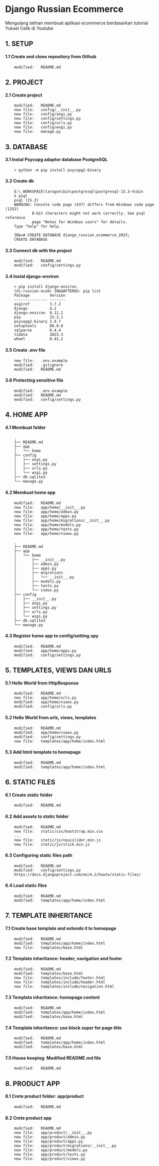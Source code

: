 # Django Russian Ecommerce

Mengulang latihan membuat aplikasi ecommerce berdasarkan tutorial Yuksel Celik di Youtube

## 1. SETUP

#### 1.1 Create and clone repository from Github

        modified:   README.md

## 2. PROJECT

#### 2.1 Create project

        modified:   README.md
        new file:   config/__init__.py
        new file:   config/asgi.py
        new file:   config/settings.py
        new file:   config/urls.py
        new file:   config/wsgi.py
        new file:   manage.py

## 3. DATABASE

#### 3.1 Instal Psycopg adaptor database PostgreSQL

        > python -m pip install psycopg2-binary

#### 3.2 Create db

        E:\_WORKSPACE\laragon\bin\postgresql\postgresql-15.3-4\bin
        λ psql
        psql (15.3)
        WARNING: Console code page (437) differs from Windows code page (1252)
                8-bit characters might not work correctly. See psql reference
                page "Notes for Windows users" for details.
        Type "help" for help.

        ING=# CREATE DATABASE django_russian_ecommerce_2023;
        CREATE DATABASE

#### 3.3 Connect db with the project

        modified:   README.md
        modified:   config/settings.py

#### 3.4 Instal django-environ

        > pip install django-environ
        (dj-russian-ecom) ING@AFTER65: pip list
        Package         Version
        --------------- -------
        asgiref         3.7.2
        Django          4.2
        django-environ  0.11.2
        pip             23.2.1
        psycopg2-binary 2.9.7
        setuptools      68.0.0
        sqlparse        0.4.4
        tzdata          2023.3
        wheel           0.41.2

#### 3.5 Create .env file

        new file:   .env.example
        modified:   .gitignore
        modified:   README.md

#### 3.6 Protecting sensitive file

        modified:   .env.example
        modified:   README.md
        modified:   config/settings.py

## 4. HOME APP

#### 4.1 Membuat folder

        .
        ├── README.md
        ├── app
        │   └── home
        ├── config
        │   ├── asgi.py
        │   ├── settings.py
        │   ├── urls.py
        │   └── wsgi.py
        ├── db.sqlite3
        └── manage.py

#### 4.2 Membuat home app

        modified:   README.md
        new file:   app/home/__init__.py
        new file:   app/home/admin.py
        new file:   app/home/apps.py
        new file:   app/home/migrations/__init__.py
        new file:   app/home/models.py
        new file:   app/home/tests.py
        new file:   app/home/views.py

        .
        ├── README.md
        ├── app
        │   └── home
        │       ├── __init__.py
        │       ├── admin.py
        │       ├── apps.py
        │       ├── migrations
        │       │   └── __init__.py
        │       ├── models.py
        │       ├── tests.py
        │       └── views.py
        ├── config
        │   ├── __init__.py
        │   ├── asgi.py
        │   ├── settings.py
        │   ├── urls.py
        │   └── wsgi.py
        ├── db.sqlite3
        └── manage.py

#### 4.3 Register home app to config/setting.spy

        modified:   README.md
        modified:   app/home/apps.py
        modified:   config/settings.py

## 5. TEMPLATES, VIEWS DAN URLS

#### 5.1 Hello World from HttpResponse

        modified:   README.md
        new file:   app/home/urls.py
        modified:   app/home/views.py
        modified:   config/urls.py

#### 5.2 Hello World from urls, views, templates

        modified:   README.md
        modified:   app/home/views.py
        modified:   config/settings.py
        new file:   templates/app/home/index.html

#### 5.3 Add html template to homepage

        modified:   README.md
        modified:   templates/app/home/index.html

## 6. STATIC FILES

#### 6.1 Create static folder

        modified:   README.md

#### 6.2 Add assets to static folder

        modified:   README.md
        new file:   static/css/bootstrap.min.css
        ...
        new file:   static/js/nouislider.min.js
        new file:   static/js/slick.min.js

#### 6.3 Configuring static files path

        modified:   README.md
        modified:   config/settings.py
        https://docs.djangoproject.com/en/4.2/howto/static-files/

#### 6.4 Load static files

        modified:   README.md
        modified:   templates/app/home/index.html

## 7. TEMPLATE INHERITANCE

#### 7.1 Create base template and extends it to homepage

        modified:   README.md
        modified:   templates/app/home/index.html
        new file:   templates/base.html

#### 7.2 Template inheritance: header, navigation and footer

        modified:   README.md
        modified:   templates/base.html
        new file:   templates/include/footer.html
        new file:   templates/include/header.html
        new file:   templates/include/navigation.html

#### 7.3 Template inheritance: homepage content

        modified:   README.md
        modified:   templates/app/home/index.html
        modified:   templates/base.html

#### 7.4 Template inheritance: use block super for page title

        modified:   README.md
        modified:   templates/app/home/index.html
        modified:   templates/base.html

#### 7.5 House keeping: Modified README.md file

        modified:   README.md

## 8. PRODUCT APP

#### 8.1 Crete product folder: app/product

        modified:   README.md

#### 8.2 Crete product app

        modified:   README.md
        new file:   app/product/__init__.py
        new file:   app/product/admin.py
        new file:   app/product/apps.py
        new file:   app/product/migrations/__init__.py
        new file:   app/product/models.py
        new file:   app/product/tests.py
        new file:   app/product/views.py
